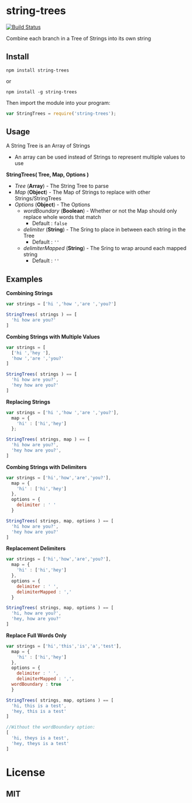 # string-trees
[![Build Status](https://travis-ci.org/bninni/string-trees.svg?branch=master)](https://travis-ci.org/bninni/string-trees)

Combine each branch in a Tree of Strings into its own string

## Install
```
npm install string-trees
```
or
```
npm install -g string-trees
```

Then import the module into your program:

```javascript
var StringTrees = require('string-trees');
```

## Usage

A String Tree is an Array of Strings
  - An array can be used instead of Strings to represent multiple values to use

**StringTrees( Tree, Map, Options )**
* _Tree_ (**Array**) - The String Tree to parse
* _Map_ (**Object**) - The Map of Strings to replace with other Strings/StringTrees
* _Options_ (**Object**) - The Options
  * _wordBoundary_ (**Boolean**) - Whether or not the Map should only replace whole words that match
    * Default : `false`
  * _delimiter_ (**String**) - The Sring to place in between each string in the Tree
    * Default : `''`
  * _delimiterMapped_ (**String**) - The Sring to wrap around each mapped string
    * Default : `''`  

## Examples

**Combining Strings**

```javascript
var strings = ['hi ','how ','are ','you?']

StringTrees( strings ) == [
  'hi how are you?'
]
```

**Combing Strings with Multiple Values**

```javascript
var strings = [
  ['hi ','hey '],
  'how ','are ','you?'
]

StringTrees( strings ) == [
  'hi how are you?',
  'hey how are you?'
]
```

**Replacing Strings**

```javascript
var strings = ['hi ','how ','are ','you?'],
  map = {
    'hi' : ['hi','hey']
  };

StringTrees( strings, map ) == [
  'hi how are you?',
  'hey how are you?',
]
```

**Combing Strings with Delimiters**

```javascript
var strings = ['hi','how','are','you?'],
  map = {
    'hi' : ['hi','hey']
  },
  options = {
    delimiter : ' '
  }

StringTrees( strings, map, options ) == [
  'hi how are you?',
  'hey how are you?'
]
```

**Replacement Delimiters**

```javascript
var strings = ['hi','how','are','you?'],
  map = {
    'hi' : ['hi','hey']
  },
  options = {
    delimiter : ' ',
    delimiterMapped : ','
  }

StringTrees( strings, map, options ) == [
  'hi, how are you?',
  'hey, how are you?'
]
```

**Replace Full Words Only**

```javascript
var strings = ['hi','this','is','a','test'],
  map = {
    'hi' : ['hi','hey']
  },
  options = {
    delimiter : ' ',
    delimiterMapped : ',',
  wordBoundary : true
  }

StringTrees( strings, map, options ) == [
  'hi, this is a test',
  'hey, this is a test'
]

//Without the wordBoundary option:
[
  'hi, theys is a test',
  'hey, theys is a test'
]
```

# License

## MIT